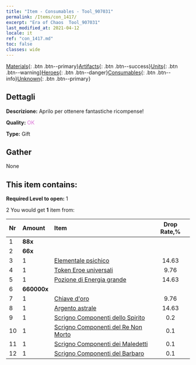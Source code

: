```yaml
---
title: "Item - Consumables - Tool_907031"
permalink: /Items/con_1417/
excerpt: "Era of Chaos  Tool_907031"
last_modified_at: 2021-04-12
locale: it
ref: "con_1417.md"
toc: false
classes: wide
---
```

 [Materials](/it/Items/){: .btn .btn--primary}[Artifacts](/it/Items/Artifacts/){: .btn .btn--success}[Units](/it/Items/Units/){: .btn .btn--warning}[Heroes](/it/Items/Heroes/){: .btn .btn--danger}[Consumables](/it/Items/Consumables/){: .btn .btn--info}[Unknown](/it/Items/Unknown/){: .btn .btn--primary}

## Dettagli
 **Descrizione:** Aprilo per ottenere fantastiche ricompense!

 **Quality:** <span style="color: #DA70D6">OK</span>

 **Type:** Gift

## Gather

  None

## This item contains:

 **Required Level to open:** 1

 2 You would get **1** item  from:

  | Nr | Amount |     Item    | Drop Rate,% |
  |:---|:-------|:------------|:---------:|
  | 1 |  **88x** | <i class="fas fa-gem"/> |  | 11.71 | 
  | 2 |  **66x** | <i class="fas fa-gem"/> |  | 14.63 | 
  | 3 | 1 | [Elementale psichico](/it/Items/unt_267/) | 14.63 | 
  | 4 | 1 | [Token Eroe universali](/it/Items/her_358/) | 9.76 | 
  | 5 | 1 | [Pozione di Energia grande](/it/Items/con_706/) | 14.63 | 
  | 6 |  **660000x** | <i class="fas fa-coins"/> |  | 9.76 | 
  | 7 | 1 | [Chiave d'oro](/it/Items/con_783/) | 9.76 | 
  | 8 | 1 | [Argento astrale](/it/Items/con_969/) | 14.63 | 
  | 9 | 1 | [Scrigno Componenti dello Spirito](/it/Items/con_1339/) | 0.2 | 
  | 10 | 1 | [Scrigno Componenti del Re Non Morto](/it/Items/con_1340/) | 0.1 | 
  | 11 | 1 | [Scrigno Componenti dei Maledetti](/it/Items/con_1341/) | 0.1 | 
  | 12 | 1 | [Scrigno Componenti del Barbaro](/it/Items/con_1342/) | 0.1 | 
